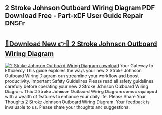 ## 2 Stroke Johnson Outboard Wiring Diagram PDF Download Free - Part-xDF User Guide Repair DN5Fr

# <h2><a href="http://dflnq2w.blite.top/?on=2+Stroke+Johnson+Outboard+Wiring+Diagram">🔗Download New 👉🔴 2 Stroke Johnson Outboard Wiring Diagram</a></h2>

[![2 Stroke Johnson Outboard Wiring Diagram download](https://i.imgur.com/lujVjoI.png)](http://dflnq2w.blite.top/?on=2+Stroke+Johnson+Outboard+Wiring+Diagram)
Your Gateway to Efficiency This guide explores the ways your new 2 Stroke Johnson Outboard Wiring Diagram can streamline your workflow and boost productivity. Important Safety Guidelines Please read all safety guidelines carefully before operating your new 2 Stroke Johnson Outboard Wiring Diagram. This 2 Stroke Johnson Outboard Wiring Diagram comes equipped with a wealth of features to enhance your daily life. Please Share Your Thoughts 2 Stroke Johnson Outboard Wiring Diagram. Your feedback is invaluable to us. Please share your thoughts and suggestions.
